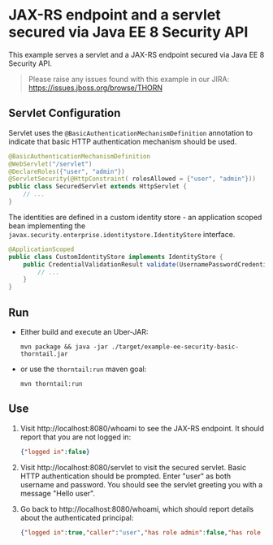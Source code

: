 # JAX-RS endpoint and a servlet secured via Java EE 8 Security API

This example serves a servlet and a JAX-RS endpoint secured via Java EE 8 Security API. 

> Please raise any issues found with this example in our JIRA:
> https://issues.jboss.org/browse/THORN

## Servlet Configuration

Servlet uses the `@BasicAuthenticationMechanismDefinition` annotation to indicate that basic HTTP authentication 
mechanism should be used.

```java
@BasicAuthenticationMechanismDefinition
@WebServlet("/servlet")
@DeclareRoles({"user", "admin"})
@ServletSecurity(@HttpConstraint( rolesAllowed = {"user", "admin"}))
public class SecuredServlet extends HttpServlet {
    // ...
}
```

The identities are defined in a custom identity store - an application scoped bean implementing the
`javax.security.enterprise.identitystore.IdentityStore` interface.

```java
@ApplicationScoped
public class CustomIdentityStore implements IdentityStore {
    public CredentialValidationResult validate(UsernamePasswordCredential userCredential) {
        // ...
    }
}
```

## Run

* Either build and execute an Uber-JAR:

  ```mvn package && java -jar ./target/example-ee-security-basic-thorntail.jar```
  
* or use the `thorntail:run` maven goal:

  ```mvn thorntail:run```

## Use

1. Visit http://localhost:8080/whoami to see the JAX-RS endpoint. It should report that you are not logged in:
  
   ```json
   {"logged in":false}
   ```

2. Visit http://localhost:8080/servlet to visit the secured servlet. Basic HTTP authentication should be prompted. Enter
  "user" as both username and password. You should see the servlet greeting you with a message "Hello user".
  
3. Go back to http://localhost:8080/whoami, which should report details about the authenticated principal:

   ```json
   {"logged in":true,"caller":"user","has role admin":false,"has role user":true}
   ```
